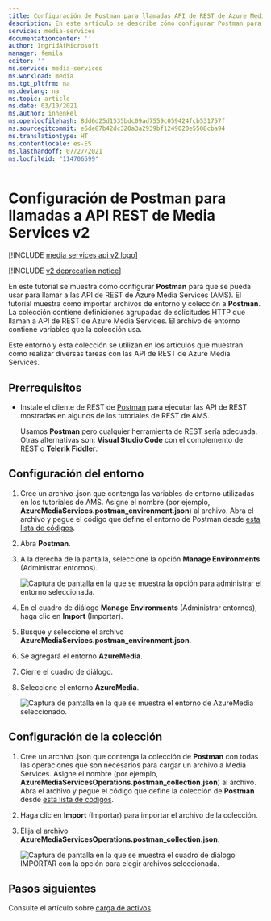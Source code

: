 ```yaml
---
title: Configuración de Postman para llamadas API de REST de Azure Media Services
description: En este artículo se describe cómo configurar Postman para llamadas API REST de Media Services.
services: media-services
documentationcenter: ''
author: IngridAtMicrosoft
manager: femila
editor: ''
ms.service: media-services
ms.workload: media
ms.tgt_pltfrm: na
ms.devlang: na
ms.topic: article
ms.date: 03/10/2021
ms.author: inhenkel
ms.openlocfilehash: 8dd6d25d1535bdc09ad7559c059424fcb531757f
ms.sourcegitcommit: e6de87b42dc320a3a2939bf1249020e5508cba94
ms.translationtype: HT
ms.contentlocale: es-ES
ms.lasthandoff: 07/27/2021
ms.locfileid: "114706599"
---
```

# <a name="configure-postman-for-media-services-v2-rest-api-calls"></a>Configuración de Postman para llamadas a API REST de Media Services v2

[!INCLUDE [media services api v2 logo](./includes/v2-hr.md)]

[!INCLUDE [v2 deprecation notice](../latest/includes/v2-deprecation-notice.md)]

En este tutorial se muestra cómo configurar **Postman** para que se pueda usar para llamar a las API de REST de Azure Media Services (AMS). El tutorial muestra cómo importar archivos de entorno y colección a **Postman**. La colección contiene definiciones agrupadas de solicitudes HTTP que llaman a API de REST de Azure Media Services. El archivo de entorno contiene variables que la colección usa.

Este entorno y esta colección se utilizan en los artículos que muestran cómo realizar diversas tareas con las API de REST de Azure Media Services.

## <a name="prerequisites"></a>Prerrequisitos

- Instale el cliente de REST de [Postman](https://www.getpostman.com/) para ejecutar las API de REST mostradas en algunos de los tutoriales de REST de AMS. 

    Usamos **Postman** pero cualquier herramienta de REST sería adecuada. Otras alternativas son: **Visual Studio Code** con el complemento de REST o **Telerik Fiddler**. 

## <a name="configure-the-environment"></a>Configuración del entorno 

1. Cree un archivo .json que contenga las variables de entorno utilizadas en los tutoriales de AMS. Asigne el nombre (por ejemplo, **AzureMediaServices.postman_environment.json**) al archivo. Abra el archivo y pegue el código que define el entorno de Postman desde [esta lista de códigos](postman-environment.md). 
2. Abra **Postman**.
3. A la derecha de la pantalla, seleccione la opción **Manage Environments** (Administrar entornos).

    ![Captura de pantalla en la que se muestra la opción para administrar el entorno seleccionada.](./media/media-services-rest-upload-files/postman-create-env.png)
4. En el cuadro de diálogo **Manage Environments** (Administrar entornos), haga clic en **Import** (Importar).
5. Busque y seleccione el archivo **AzureMediaServices.postman_environment.json**.
6. Se agregará el entorno **AzureMedia**.
7. Cierre el cuadro de diálogo.
8. Seleccione el entorno **AzureMedia**.

    ![Captura de pantalla en la que se muestra el entorno de AzureMedia seleccionado.](./media/media-services-rest-upload-files/postman-choose-env.png)

## <a name="configure-the-collection"></a>Configuración de la colección

1. Cree un archivo .json que contenga la colección de **Postman** con todas las operaciones que son necesarios para cargar un archivo a Media Services. Asigne el nombre (por ejemplo, **AzureMediaServicesOperations.postman_collection.json**) al archivo. Abra el archivo y pegue el código que define la colección de **Postman** desde [esta lista de códigos](postman-collection.md).
2. Haga clic en **Import** (Importar) para importar el archivo de la colección.
3. Elija el archivo **AzureMediaServicesOperations.postman_collection.json**.

    ![Captura de pantalla en la que se muestra el cuadro de diálogo IMPORTAR con la opción para elegir archivos seleccionada.](./media/media-services-rest-upload-files/postman-import-collection.png)

## <a name="next-steps"></a>Pasos siguientes

Consulte el artículo sobre [carga de activos](media-services-rest-upload-files.md).  
